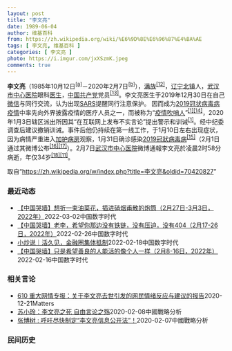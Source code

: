 ```yaml
---
layout: post
title: "李文亮"
date: 1989-06-04
author: 维基百科
from: https://zh.wikipedia.org/wiki/%E6%9D%8E%E6%96%87%E4%BA%AE
tags: [ 李文亮, 维基百科 ]
categories: [ 李文亮 ]
photo: https://i.imgur.com/jxXSzmK.jpeg
comments: true
---
```

<div class="mw-parser-output"><div id="noteTA-3253fa5b" class="noteTA"><div class="noteTA-group"><div data-noteta-group-source="module" data-noteta-group="Medicine"></div></div><div class="noteTA-local"><div data-noteta-code="zh-hans:互联网+; zh-hant:互聯網+;"></div><div data-noteta-code="zh-cn:卡洛·乌尔巴尼; zh-hk:卡爾婁·武爾班尼; zh-tw:卡洛·厄巴尼;"></div></div></div>

<p><b>李文亮</b>（1985年10月12日<sup id="cite_ref-3" class="reference"><a href="#cite_note-3">[a]</a></sup>－2020年2月7日<sup id="cite_ref-13" class="reference"><a href="#cite_note-13">[b]</a></sup>），<a href="/wiki/%E6%BB%A1%E6%97%8F" title="满族">满族</a><sup id="cite_ref-14" class="reference"><a href="#cite_note-14">[12]</a></sup>，<a href="/wiki/%E8%BE%BD%E5%AE%81%E7%9C%81" title="辽宁省">辽宁</a><a href="/wiki/%E5%8C%97%E9%95%87%E5%B8%82" title="北镇市">北镇</a>人，<a href="/wiki/%E6%AD%A6%E6%B1%89%E5%B8%82%E4%B8%AD%E5%BF%83%E5%8C%BB%E9%99%A2" title="武汉市中心医院">武汉市中心医院</a>眼科<a href="/wiki/%E5%8C%BB%E7%94%9F" title="医生">医生</a>，<a href="/wiki/%E4%B8%AD%E5%9B%BD%E5%85%B1%E4%BA%A7%E5%85%9A" title="中国共产党">中国共产党</a>党员<sup id="cite_ref-15" class="reference"><a href="#cite_note-15">[13]</a></sup>。李文亮医生于2019年12月30日在自己<a href="/wiki/%E5%BE%AE%E4%BF%A1" title="微信">微信</a>与同行交流，认为出现<a href="/wiki/%E5%9A%B4%E9%87%8D%E6%80%A5%E6%80%A7%E5%91%BC%E5%90%B8%E7%B3%BB%E7%B5%B1%E7%B6%9C%E5%90%88%E7%97%87" title="嚴重急性呼吸系統綜合症">SARS</a>提醒同行注意保护。 因而成为<a href="/wiki/2019%E5%86%A0%E7%8A%B6%E7%97%85%E6%AF%92%E7%97%85%E7%96%AB%E6%83%85" title="2019冠状病毒病疫情">2019冠状病毒病疫情</a>中率先向外界披露疫情的医疗人员之一，而被称为“<a href="/wiki/%E7%96%AB%E6%83%85" class="mw-redirect" title="疫情">疫情</a><a href="/wiki/%E5%90%B9%E5%93%A8%E4%BA%BA" title="吹哨人">吹哨人</a>”<sup id="cite_ref-财新_1-1" class="reference"><a href="#cite_note-财新-1">[1]</a></sup><sup id="cite_ref-16" class="reference"><a href="#cite_note-16">[14]</a></sup>，2020年1月3日辖区派出所因其“在互联网上发布不实言论”提出警示和训诫<sup id="cite_ref-财新_1-2" class="reference"><a href="#cite_note-财新-1">[1]</a></sup>。经中纪委调查后建议撤销训诫。事件后他仍持续在第一线工作，于1月10日左右出现症状，因为病情严重进入<a href="/wiki/%E5%8A%A0%E8%AD%B7%E7%97%85%E6%88%BF" title="加護病房">加护病房</a>观察，1月31日确诊感染<a href="/wiki/2019%E5%86%A0%E7%8B%80%E7%97%85%E6%AF%92%E7%97%85" class="mw-redirect" title="2019冠狀病毒病">2019冠狀病毒病</a><sup id="cite_ref-监察答记者问_17-0" class="reference"><a href="#cite_note-监察答记者问-17">[15]</a></sup>（2月1日通过其微博公布<sup id="cite_ref-18" class="reference"><a href="#cite_note-18">[16]</a></sup><sup id="cite_ref-19" class="reference"><a href="#cite_note-19">[17]</a></sup>）。2月7日<a href="/wiki/%E6%AD%A6%E6%B1%89%E5%B8%82%E4%B8%AD%E5%BF%83%E5%8C%BB%E9%99%A2" title="武汉市中心医院">武汉市中心医院</a>微博通報李文亮於凌晨2时58分病逝，年仅34岁<sup id="cite_ref-20" class="reference"><a href="#cite_note-20">[18]</a></sup><sup id="cite_ref-wjw.wuhan_12-1" class="reference"><a href="#cite_note-wjw.wuhan-12">[11]</a></sup>。
</p>
</div><noscript><img src="//zh.wikipedia.org/wiki/Special:CentralAutoLogin/start?type=1x1" alt="" title="" width="1" height="1" style="border: none; position: absolute;"></noscript>
<div class="printfooter">取自“<a dir="ltr" href="https://zh.wikipedia.org/w/index.php?title=李文亮&amp;oldid=70420827">https://zh.wikipedia.org/w/index.php?title=李文亮&amp;oldid=70420827</a>”</div><div id="recent-news"><h3>最近动态</h3><ul><li><a href="https://nodebe4.github.io/waimei/2022-03-02/%E4%B8%AD%E5%9B%BD%E5%93%AD%E5%A2%99-%E6%83%B3%E6%8A%98%E4%B8%80%E6%9D%9F%E6%B2%B9%E8%8F%9C%E8%8A%B1-%E6%8F%92%E8%BF%9B%E7%A1%9D%E7%83%9F%E7%94%AB%E6%95%A3%E7%9A%84%E7%82%AE%E7%AD%92-2%E6%9C%8827%E6%97%A5-3%E6%9C%883%E6%97%A5-2022%E5%B9%B4" title="【中国哭墙】想折一束油菜花，插进硝烟甫散的炮筒（2月27日-3月3日，2022年）—— 编者按：2022年2月27-3月3日，距离李文亮医生的去世已721-725天。这位在武汉新冠疫情期间因为说...">【中国哭墙】想折一束油菜花，插进硝烟甫散的炮筒（2月27日-3月3日，2022年）</a><time>2022-03-02</time><a class="tag">中国数字时代</a></li>
<li><a href="https://nodebe4.github.io/waimei/2022-02-26/%E4%B8%AD%E5%9B%BD%E5%93%AD%E5%A2%99-%E8%80%81%E6%9D%8E-%E5%B8%8C%E6%9C%9B%E4%BD%A0%E9%82%A3%E8%BE%B9%E6%B2%A1%E6%9C%89%E9%93%81%E9%93%BE-%E6%B2%A1%E6%9C%89%E5%8E%8B%E8%BF%AB-%E6%B2%A1%E6%9C%89404-2%E6%9C%8817-26%E6%97%A5-2022%E5%B9%B4" title="【中国哭墙】老李，希望你那边没有铁链，没有压迫，没有404（2月17-26日，2022年）—— 编者按：2022年2月17-26日，距离李文亮医生的去世已711-720天。这位在武汉新冠疫情期间...">【中国哭墙】老李，希望你那边没有铁链，没有压迫，没有404（2月17-26日，2022年）</a><time>2022-02-26</time><a class="tag">中国数字时代</a></li>
<li><a href="https://nodebe4.github.io/waimei/2022-02-18/%E5%B0%8F%E7%82%92%E8%AF%B4-%E6%B4%BB%E4%B9%85%E8%A7%81-%E9%87%91%E8%9E%8D%E5%9C%88%E9%9B%86%E4%BD%93%E6%8A%B5%E5%88%B6" title="小炒说｜活久见，金融圈集体抵制—— 今天上午，我忍不住发了个朋友圈：继李文亮之后，又一次最大的舆论事故。 我发出这样的感叹，一个重要原因在于，大早上的，就有同行在转发《丰县有哪些城投债》。 文章...">小炒说｜活久见，金融圈集体抵制</a><time>2022-02-18</time><a class="tag">中国数字时代</a></li>
<li><a href="https://nodebe4.github.io/waimei/2022-02-16/%E4%B8%AD%E5%9B%BD%E5%93%AD%E5%A2%99-%E5%8F%AA%E6%98%AF%E5%B8%8C%E6%9C%9B%E5%96%84%E8%89%AF%E7%9A%84%E4%BA%BA%E8%83%BD%E6%B4%BB%E7%9A%84%E5%83%8F%E4%B8%AA%E4%BA%BA%E4%B8%80%E6%A0%B7-2%E6%9C%888-16%E6%97%A5-2022%E5%B9%B4" title="【中国哭墙】只是希望善良的人能活的像个人一样（2月8-16日，2022年）—— 编者按：2022年2月8-16日，距离李文亮医生的去世已702-710天。这位在武汉新冠疫情期间因为说出真话成为悲...">【中国哭墙】只是希望善良的人能活的像个人一样（2月8-16日，2022年）</a><time>2022-02-16</time><a class="tag">中国数字时代</a></li>
</ul></div><div id="open-opinion"><h3>相关言论</h3><ul><li><a href="https://nodebe4.github.io/opinion/2020-12-21/610-%E9%87%8D%E5%A4%A7%E7%BD%91%E6%83%85%E4%B8%93%E6%8A%A5-%E5%85%B3%E4%BA%8E%E6%9D%8E%E6%96%87%E4%BA%AE%E5%8E%BB%E4%B8%96%E5%BC%95%E5%8F%91%E7%9A%84%E7%BD%91%E6%B0%91%E6%83%85%E7%BB%AA%E5%8F%8D%E5%BA%94%E4%B8%8E%E5%BB%BA%E8%AE%AE%E7%9A%84%E6%8A%A5%E5%91%8A/" title="野兽爱智慧">610 重大网情专报：关于李文亮去世引发的网民情绪反应与建议的报告</a><time>2020-12-21</time><a class="tag">Matters</a></li>
<li><a href="https://nodebe4.github.io/opinion/2020-02-08/%E8%8B%8F%E5%B0%8F%E7%8E%B2-%E6%9D%8E%E6%96%87%E4%BA%AE%E4%B9%8B%E6%AD%BB-%E8%87%AA%E7%94%B1%E8%A8%80%E8%AE%BA%E4%B9%8B%E6%AE%87/" title="苏小玲">苏小玲：李文亮之死 自由言论之殇</a><time>2020-02-08</time><a class="tag">中國戰略分析</a></li>
<li><a href="https://nodebe4.github.io/opinion/2020-02-07/%E5%BC%A0%E5%8D%9A%E6%A0%91-%E5%91%BC%E5%90%81%E5%B0%BD%E5%BF%AB%E5%88%B6%E5%AE%9A-%E6%9D%8E%E6%96%87%E4%BA%AE%E4%BF%A1%E6%81%AF%E5%85%AC%E5%BC%80%E6%B3%95/" title="张博树">张博树 : 呼吁尽快制定“李文亮信息公开法”！</a><time>2020-02-07</time><a class="tag">中國戰略分析</a></li>
</ul></div><div id="mjls-record"><h3>民间历史</h3><ul></ul></div>